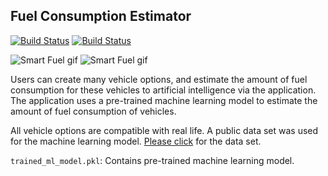 ## Fuel Consumption Estimator

[![Build Status](https://img.shields.io/badge/lang-T%C3%BCrk%C3%A7e-red)](https://github.com/BerkKilicoglu/Fuel-Consumption-Estimator/blob/main/README.tr.md) [![Build Status](https://img.shields.io/badge/lang-English-blue)](https://github.com/BerkKilicoglu/Fuel-Consumption-Estimator/blob/main/README.md)

![Smart Fuel gif](https://media.giphy.com/media/wjyG5dmEf16KMQLYsr/giphy.gif)                                        ![Smart Fuel gif](https://media.giphy.com/media/zefYJslzV4Q41HvlNW/giphy.gif)

Users can create many vehicle options, and estimate the amount of fuel consumption for these vehicles to artificial intelligence via the application. The application uses a pre-trained machine learning model to estimate the amount of fuel consumption of vehicles.

All vehicle options are compatible with real life. A public data set was used for the machine learning model. [Please click](https://archive.ics.uci.edu/ml/datasets/auto+mpg) for the data set. 

`trained_ml_model.pkl`: Contains pre-trained machine learning model.
